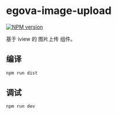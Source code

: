 # egova-image-upload

[![NPM version](https://img.shields.io/npm/v/egova-image-upload.svg?style=flat)](https://www.npmjs.com/package/egova-image-upload)

基于 iview 的 图片上传 组件。

## 编译

``` sh
npm run dist
```

## 调试

``` sh
npm run dev
```